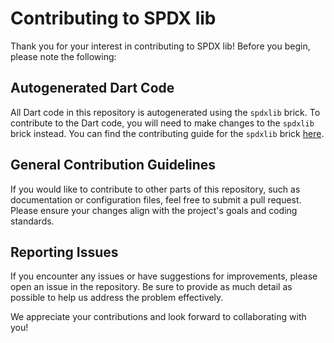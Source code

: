 # Contributing to SPDX lib

Thank you for your interest in contributing to SPDX lib! Before you begin, please note the following:

## Autogenerated Dart Code

All Dart code in this repository is autogenerated using the `spdxlib` brick. To contribute to the Dart code, you will need to make changes to the `spdxlib` brick instead. You can find the contributing guide for the `spdxlib` brick [here](../spdxlib_brick/CONTRIBUTING.md).

## General Contribution Guidelines

If you would like to contribute to other parts of this repository, such as documentation or configuration files, feel free to submit a pull request. Please ensure your changes align with the project's goals and coding standards.

## Reporting Issues

If you encounter any issues or have suggestions for improvements, please open an issue in the repository. Be sure to provide as much detail as possible to help us address the problem effectively.

We appreciate your contributions and look forward to collaborating with you!